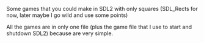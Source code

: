 Some games that you could make in SDL2 with only squares (SDL_Rects for now, later maybe I go wild and use some points)

All the games are in only one file (plus the game file that I use to start and shutdown SDL2) because are very simple.
